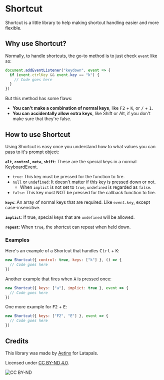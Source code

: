 # Shortcut
Shortcut is a little library to help making shortcut handling easier and more flexible.

## Why use Shortcut?
Normally, to handle shortcuts, the go-to method is to just check `event` like so:
```js
document.addEventListener("keydown", event => {
  if (event.ctrlKey && event.key == "k") {
    // Code goes here
  }
})
```

But this method has some flaws:
* **You can't make a combination of normal keys**, like <kbd>F2</kbd> + <kbd>K</kbd>, or <kbd>/</kbd> + <kbd>1</kbd>.
* **You can accidentally allow extra keys**, like Shift or Alt, if you don't make sure that they're false.

## How to use Shortcut
Using Shortcut is easy once you understand how to what values you can pass to it's prompt object:

**`alt`, `control`, `meta`, `shift`**: These are the special keys in a normal KeyboardEvent.
* `true`: This key must be pressed for the function to fire.
* `null` or `undefined`: It doesn't matter if this key is pressed down or not.
  * When `implict` is not set to `true`, `undefined` is regarded as `false`.
* `false`: This key must NOT be pressed for the callback function to fire.

**`keys`**: An array of normal keys that are required. Like `event.key`, except case-insensitive.

**`implict`**: If true, special keys that are `undefined` will be allowed.

**`repeat`**: When `true`, the shortcut can repeat when held down.

### Examples
Here's an example of a Shortcut that handles <kbd>Ctrl</kbd> + <kbd>K</kbd>:
```js
new Shortcut({ control: true, keys: ["k"] }, () => { 
  // Code goes here
})
```

Another example that fires when <kbd>A</kbd> is pressed once:
```js
new Shortcut({ keys: ["a"], implict: true }, event => {
  // Code goes here
})
```

One more example for <kbd>F2</kbd> + <kbd>E</kbd>:
```js
new Shortcut({ keys: ["F2", "E"] }, event => {
  // Code goes here
})
```

## Credits
This library was made by [Aetinx](https://aetinx.lata.dev) for Latapals.

Licensed under [CC BY-ND 4.0](http://creativecommons.org/licenses/by-nd/4.0/).

![CC BY-ND](https://licensebuttons.net/l/by-nd/4.0/88x31.png)
